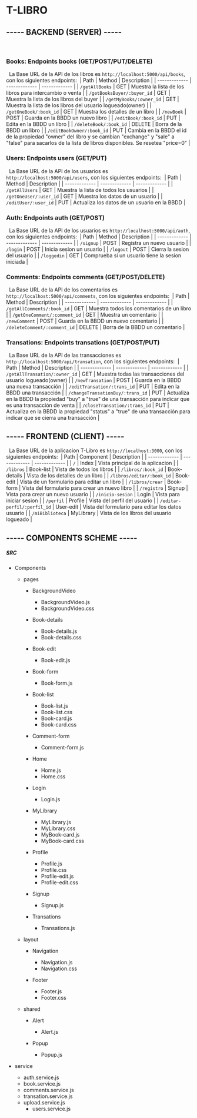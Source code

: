 # T-LIBRO

## ----- BACKEND (SERVER) -----
​
### Books: Endpoints books (GET/POST/PUT/DELETE)
​
​
La Base URL de la API de los libros es `http://localhost:5000/api/books`, con los siguientes endpoints:
​
  | Path        | Method           | Description  |
  | ------------- | ------------- | ------------- |
  | `/getAllBooks` | GET | Muestra la lista de los libros para intercambio o venta |
  | `/getBooksBuyer/:buyer_id` | GET | Muestra la lista de los libros del buyer |
  | `/getMyBooks/:owner_id` | GET | Muestra la lista de los libros del usuario logueado(owner) |
  | `/getOneBook/:book_id` | GET | Muestra los detalles de un libro |
  | `/newBook` | POST | Guarda en la BBDD un nuevo libro |
  | `/editBook/:book_id` | PUT | Edita en la BBDD un libro |
  | `/deleteBook/:book_id` | DELETE | Borra de la BBDD un libro |
  | `/editBookOwner/:book_id` | PUT | Cambia en la BBDD el id de la propiedad "owner" del libro y se cambian "exchange" y "sale" a "false" para sacarlos de la lista de libros disponibles. Se resetea "price=0" |


  
  ### Users: Endpoints users (GET/PUT)
​
​
 La Base URL de la API de los usuarios es `http://localhost:5000/api/users`, con los siguientes endpoints:
​
  | Path        | Method           | Description  |
  | ------------- | ------------- | ------------- |
  | `/getAllUsers` | GET | Muestra la lista de todos los usuarios |
  | `/getOneUser/:user_id` | GET | Muestra los datos de un usuario |
  | `/editUser/:user_id` | PUT | Actualiza los datos de un usuario en la BBDD |
  


### Auth: Endpoints auth (GET/POST)
​
​
 La Base URL de la API de los usuarios es `http://localhost:5000/api/auth`, con los siguientes endpoints:
​
  | Path        | Method           | Description  |
  | ------------- | ------------- | ------------- |
  | `/signup` | POST | Registra un nuevo usuario |
  | `/login` | POST | Inicia sesion un usuario |
  | `/logout` | POST | Cierra la sesion del usuario |
  | `/loggedin` | GET | Comprueba si un usuario tiene la sesion iniciada |



### Comments: Endpoints comments (GET/POST/DELETE)
​
​
 La Base URL de la API de los comentarios es `http://localhost:5000/api/comments`, con los siguientes endpoints:
​
  | Path        | Method           | Description  |
  | ------------- | ------------- | ------------- |
  | `/getAllComments/:book_id` | GET | Muestra todos los comentarios de un libro |
  | `/getOneComment/:comment_id` | GET | Muestra un comentario |
  | `/newComment` | POST | Guarda en la BBDD un nuevo comentario |
  | `/deleteComment/:comment_id` | DELETE | Borra de la BBDD un comentario |



### Transations: Endpoints transations (GET/POST/PUT)
​
​
 La Base URL de la API de las transacciones es `http://localhost:5000/api/transation`, con los siguientes endpoints:
​
  | Path        | Method           | Description  |
  | ------------- | ------------- | ------------- |
  | `/getAllTransation/:owner_id` | GET | Muestra todas las transacciones del usuario logueado(owner) |
  | `/newTransation` | POST | Guarda en la BBDD una nueva transacción |
  | `/editTransation/:trans_id` | PUT | Edita en la BBDD una transacción |
  | `/changeTransationBuy/:trans_id` | PUT | Actualiza en la BBDD la propiedad "buy" a "true" de una transacción para indicar que es una transacción de venta |
  | `/closeTransation/:trans_id` | PUT | Actualiza en la BBDD la propiedad "status" a "true" de una transacción para indicar que se cierra una transacción |




  ## ----- FRONTEND (CLIENT) -----
​
​
La Base URL de la aplicacion T-Libro es `http://localhost:3000`, con los siguientes endpoints:
​
  | Path        | Component           | Description  |
  | ------------- | ------------- | ------------- |
  | `/`  | Index | Vista principal de la aplicacion |
  | `/libros`  | Book-list | Vista de todos los libros |
  | `/libros/:book_id` | Book-details | Vista de los detalles de un libro |
  | `/libros/editar/:book_id` | Book-edit | Vista de un formulario para editar un libro |
  | `/libros/crear` | Book-form | Vista del formulario para crear un nuevo libro |
  | `/registro` | Signup | Vista para crear un nuevo usuario |
  | `/inicio-sesion` | Login | Vista para iniciar sesion |
  | `/perfil` | Profile | Vista del perfil del usuario  |
  | `/editar-perfil/:perfil_id` | User-edit | Vista del formulario para editar los datos usuario |
  | `/miBiblioteca` | MyLibrary | Vista de los libros del usuario logueado  |
 

  ## ----- COMPONENTS SCHEME -----


##### SRC
  
* Components


  + pages

    + BackgroundVideo
      + BackgroundVideo.js
      + BackgroundVideo.css

    + Book-details
      + Book-details.js
      + Book-details.css
    
    + Book-edit
      + Book-edit.js
    
    + Book-form
      + Book-form.js
      
    + Book-list
      + Book-list.js
      + Book-list.css
      + Book-card.js
      + Book-card.css
    
    + Comment-form
      + Comment-form.js

    + Home
      + Home.js
      + Home.css

    + Login
      + Login.js

    + MyLibrary
      + MyLibrary.js
      + MyLibrary.css
      + MyBook-card.js
      + MyBook-card.css

    + Profile
      + Profile.js
      + Profile.css
      + Profile-edit.js
      + Profile-edit.css

    + Signup
      + Signup.js

    + Transations
      + Transations.js
    

  + layout
    + Navigation
      + Navigation.js
      + Navigation.css
    
    + Footer
      + Footer.js
      + Footer.css
      

  + shared
    + Alert
      + Alert.js

    + Popup
      + Popup.js


 	 
* service
	+ auth.service.js
	+ book.service.js
  + comments.service.js
  + transation.service.js
  + upload.service.js
	+ users.service.js


